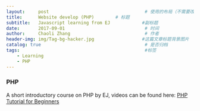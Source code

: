 ```yaml
---
layout:     post                                    # 使用的布局（不需要改）
title:      Website develop (PHP)        # 标题
subtitle:   Javascript learning from EJ            #副标题
date:       2017-09-01                              # 时间
author:     Chaoli Zhang                            # 作者
header-img: img/Tag-bg-hacker.jpg                  #这篇文章标题背景图片
catalog: true                                       # 是否归档
tags:                                               #标签
    - Learning
    - PHP
---
```


### PHP
A short introductory course on PHP by EJ, videos can be found here: [PHP Tutorial for Beginners](https://www.youtube.com/playlist?list=PLr6-GrHUlVf86WpAyqV5dJUwYUUTzJWWV)


#####

